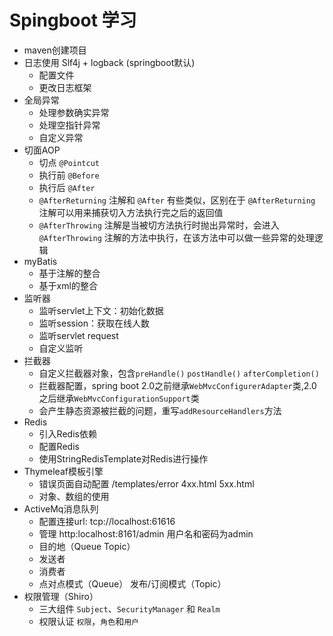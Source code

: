 # Spingboot 学习
 - maven创建项目
 - 日志使用 Slf4j + logback (springboot默认)
    - 配置文件
    - 更改日志框架
 - 全局异常
    - 处理参数确实异常
    - 处理空指针异常
    - 自定义异常
 - 切面AOP
    - 切点 `@Pointcut`
    - 执行前 `@Before`
    - 执行后 `@After`
    - `@AfterReturning` 注解和 `@After` 有些类似，区别在于 `@AfterReturning` 注解可以用来捕获切入方法执行完之后的返回值
    - `@AfterThrowing` 注解是当被切方法执行时抛出异常时，会进入 `@AfterThrowing` 注解的方法中执行，在该方法中可以做一些异常的处理逻辑
 - myBatis
    - 基于注解的整合
    - 基于xml的整合
 - 监听器
    - 监听servlet上下文：初始化数据
    - 监听session：获取在线人数
    - 监听servlet request
    - 自定义监听
 - 拦截器
    - 自定义拦截器对象，包含`preHandle()` `postHandle()` `afterCompletion()`
    - 拦截器配置，spring boot 2.0之前继承`WebMvcConfigurerAdapter`类,2.0之后继承`WebMvcConfigurationSupport`类
    - 会产生静态资源被拦截的问题，重写`addResourceHandlers`方法
 - Redis
    - 引入Redis依赖
    - 配置Redis
    - 使用StringRedisTemplate对Redis进行操作
 - Thymeleaf模板引擎
    - 错误页面自动配置 /templates/error 4xx.html 5xx.html
    - 对象、数组的使用  
 - ActiveMq消息队列
    - 配置连接url: tcp://localhost:61616 
    - 管理 http:localhost:8161/admin 用户名和密码为admin
    - 目的地（Queue Topic）
    - 发送者
    - 消费者
    - 点对点模式（Queue） 发布/订阅模式（Topic）
 - 权限管理（Shiro）
    - 三大组件 `Subject`、`SecurityManager` 和 `Realm`
    - 权限认证 `权限`，`角色`和`用户`
    